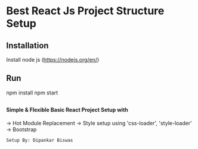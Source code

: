 # Best React Js Project Structure Setup

## Installation
Install node js (https://nodejs.org/en/)

## Run
npm install
npm start


## 
#### Simple & Flexible Basic React Project Setup with
-> Hot Module Replacement
-> Style setup using 'css-loader', 'style-loader'
-> Bootstrap

```
Setup By: Dipankar Biswas
```